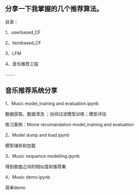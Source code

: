 ## 分享一下我掌握的几个推荐算法。

目录：

1、userbased_CF

2、itembased_CF

3、LFM

4、音乐推荐工程

……..



## 音乐推荐系统分享

1、Music  model_training and evaluation.ipynb

数据获取，数据清洗 ；协同过滤模型训练；模型评估

练习案例：Movie recomandation model_training and evaluation

2、Model dump and load.ipynb

模型储存和加载

3、Music sequence modelling.ipynb

得到歌曲之间的相似度和推荐集

4、Music demo.ipynb

简单demo